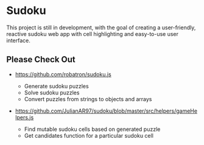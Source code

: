# Sudoku
This project is still in development, with the goal of creating a user-friendly, 
reactive sudoku web app with cell highlighting and easy-to-use user interface. 

## Please Check Out
* https://github.com/robatron/sudoku.js
  * Generate sudoku puzzles
  * Solve sudoku puzzles
  * Convert puzzles from strings to objects and arrays

* https://github.com/JulianAR97/sudoku/blob/master/src/helpers/gameHelpers.js
  * Find mutable sudoku cells based on generated puzzle
  * Get candidates function for a particular sudoku cell